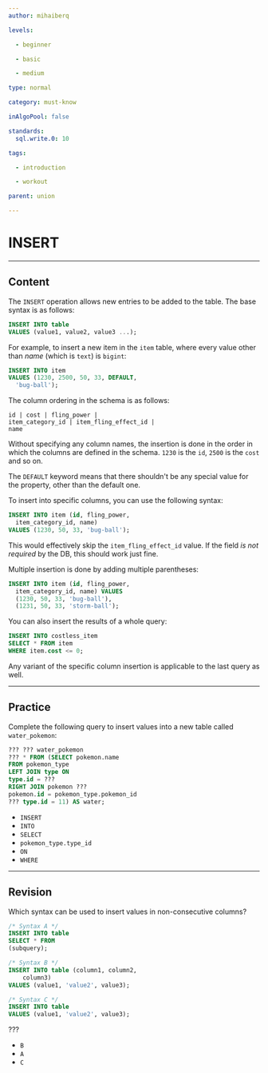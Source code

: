 ```yaml
---
author: mihaiberq

levels:

  - beginner

  - basic

  - medium

type: normal

category: must-know

inAlgoPool: false

standards:
  sql.write.0: 10

tags:

  - introduction

  - workout

parent: union

---
```


# INSERT

---
## Content

The `INSERT` operation allows new entries to be added to the table. The base syntax is as follows:
```sql
INSERT INTO table
VALUES (value1, value2, value3 ...);
```

For example, to insert a new item in the `item` table, where every value other than *name* (which is `text`) is `bigint`:
```sql
INSERT INTO item
VALUES (1230, 2500, 50, 33, DEFAULT,
  'bug-ball');
```

The column ordering in the schema is as follows:
```
id | cost | fling_power |
item_category_id | item_fling_effect_id |
name
```
Without specifying any column names, the insertion is done in the order in which the columns are defined in the schema. `1230` is the `id`, `2500` is the `cost` and so on.

The `DEFAULT` keyword means that there shouldn't be any special value for the property, other than the default one.

To insert into specific columns, you can use the following syntax:
```sql
INSERT INTO item (id, fling_power,
  item_category_id, name)
VALUES (1230, 50, 33, 'bug-ball');
```

This would effectively skip the `item_fling_effect_id` value. If the field *is not required* by the DB, this should work just fine.

Multiple insertion is done by adding multiple parentheses:
```sql
INSERT INTO item (id, fling_power,
  item_category_id, name) VALUES
  (1230, 50, 33, 'bug-ball'),
  (1231, 50, 33, 'storm-ball');
```

You can also insert the results of a whole query:
```sql
INSERT INTO costless_item
SELECT * FROM item
WHERE item.cost <= 0;
```

Any variant of the specific column insertion is applicable to the last query as well.

---
## Practice

Complete the following query to insert values into a new table called `water_pokemon`:
```sql
??? ??? water_pokemon
??? * FROM (SELECT pokemon.name
FROM pokemon_type
LEFT JOIN type ON
type.id = ???
RIGHT JOIN pokemon ???
pokemon.id = pokemon_type.pokemon_id
??? type.id = 11) AS water;
```

* `INSERT`
* `INTO`
* `SELECT`
* `pokemon_type.type_id`
* `ON`
* `WHERE`

---
## Revision

Which syntax can be used to insert values in non-consecutive columns?
```sql
/* Syntax A */
INSERT INTO table
SELECT * FROM
(subquery);

/* Syntax B */
INSERT INTO table (column1, column2,
    column3)
VALUES (value1, 'value2', value3);

/* Syntax C */
INSERT INTO table
VALUES (value1, 'value2', value3);
```

???

* `B`
* `A`
* `C`
 
 

